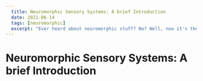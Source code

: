 ```yaml
---
  title: Neuromorphic Sensory Systems: A brief Introduction
  date: 2021-06-14
  tags: [neuromorphic]
  excerpt: "Ever heard about neuromorphic stuff? No? Well, now it's the time to learn!"
---
```


# Neuromorphic Sensory Systems: A brief Introduction
